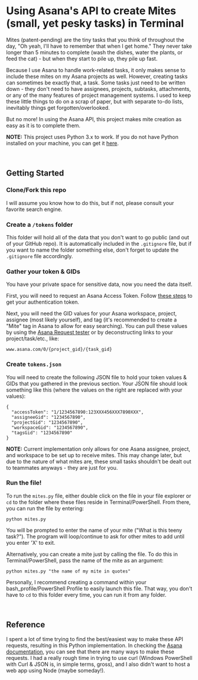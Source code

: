 # Using Asana's API to create Mites (small, yet pesky tasks) in Terminal

Mites (patent-pending) are the tiny tasks that you think of throughout the day, "Oh yeah, I'll have to remember that when I get home." They never take longer than 5 minutes to complete (wash the dishes, water the plants, or feed the cat) - but when they start to pile up, they pile up fast.

Because I use Asana to handle work-related tasks, it only makes sense to include these mites on my Asana projects as well. However, creating tasks can sometimes be exactly that, a task. Some tasks just need to be written down - they don't need to have assignees, projects, subtasks, attachments, or any of the many features of project management systems. I used to keep these little things to do on a scrap of paper, but with separate to-do lists, inevitably things get forgotten/overlooked.

But no more! In using the Asana API, this project makes mite creation as easy as it is to complete them. 

**NOTE:** This project uses Python 3.x to work. If you do not have Python installed on your machine, you can get it [here](https://www.python.org/downloads/).

<br>

## Getting Started

### Clone/Fork this repo

I will assume you know how to do this, but if not, please consult your favorite search engine.

### Create a `/tokens` folder

This folder will hold all of the data that you don't want to go public (and out of your GitHub repo). It is automatically included in the `.gitignore` file, but if you want to name the folder something else, don't forget to update the `.gitignore` file accordingly.

### Gather your token & GIDs

You have your private space for sensitive data, now you need the data itself.

First, you will need to request an Asana Access Token. Follow [these steps](https://developers-legacy.asana.com/docs/personal-access-token) to get your authentication token.

Next, you will need the GID values for your Asana workspace, project, assignee (most likely yourself), and tag (it's recommended to create a "Mite" tag in Asana to allow for easy searching). You can pull these values by using the [Asana Request tester](https://developers.asana.com/reference/createtask) or by deconstructing links to your project/task/etc., like:

```
www.asana.com/0/{project_gid}/{task_gid}
```

### Create `tokens.json`

You will need to create the following JSON file to hold your token values & GIDs that you gathered in the previous section. Your JSON file should look something like this (where the values on the right are replaced with your values):

```
{
  "accessToken": "1/1234567890:123XXX456XXX7890XXX",
  "assigneeGid": "1234567890",
  "projectGid": "1234567890",
  "workspaceGid": "1234567890",
  "tagsGid": "1234567890"
}
```

**NOTE:** Current implementation only allows for one Asana assignee, project, and workspace to be set up to receive mites. This may change later, but due to the nature of what mites are, these small tasks shouldn't be dealt out to teammates anyways - they are just for you.


### Run the file!

To run the `mites.py` file, either double click on the file in your file explorer or `cd` to the folder where these files reside in Terminal/PowerShell. From there, you can run the file by entering:

```
python mites.py
```

You will be prompted to enter the name of your mite ("What is this teeny task?"). The program will loop/continue to ask for other mites to add until you enter 'X' to exit.

Alternatively, you can create a mite just by calling the file. To do this in Terminal/PowerShell, pass the name of the mite as an argument:

```
python mites.py "the name of my mite in quotes"
```

Personally, I recommend creating a command within your bash_profile/PowerShell Profile to easily launch this file. That way, you don't have to `cd` to this folder every time, you can run it from any folder.

<br>

## Reference

I spent a lot of time trying to find the best/easiest way to make these API requests, resulting in this Python implementation. In checking the [Asana documentation](https://developers.asana.com/reference/createtask), you can see that there are many ways to make these requests. I had a really rough time in trying to use curl (Windows PowerShell with Curl & JSON is, in simple terms, gross), and I also didn't want to host a web app using Node (maybe someday!).
